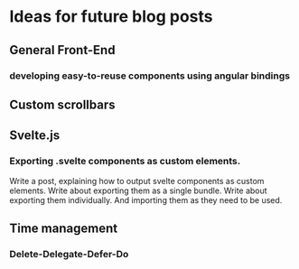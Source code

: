# Ideas for future blog posts

## General Front-End

### developing easy-to-reuse components using angular bindings

## Custom scrollbars

## Svelte.js

### Exporting .svelte components as custom elements.

Write a post, explaining how to output svelte components as custom elements.
Write about exporting them as a single bundle.
Write about exporting them individually. And importing them as they need to be used.

## Time management

### Delete-Delegate-Defer-Do
